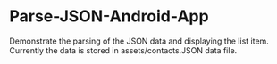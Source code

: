 Parse-JSON-Android-App
======================

Demonstrate the parsing of the JSON data and displaying the list item. 
Currently the data is stored in assets/contacts.JSON data file.
